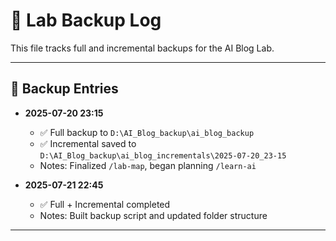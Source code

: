 # 🧠 Lab Backup Log

This file tracks full and incremental backups for the AI Blog Lab.

---

## 🔄 Backup Entries

- **2025-07-20 23:15**
  - ✅ Full backup to `D:\AI_Blog_backup\ai_blog_backup`
  - ✅ Incremental saved to `D:\AI_Blog_backup\ai_blog_incrementals\2025-07-20_23-15`
  - Notes: Finalized `/lab-map`, began planning `/learn-ai`

- **2025-07-21 22:45**
  - ✅ Full + Incremental completed
  - Notes: Built backup script and updated folder structure

---
